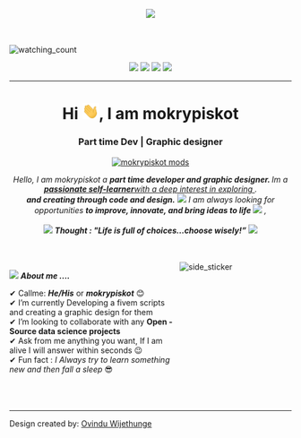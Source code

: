 <p align="center">
  <img src="https://media.discordapp.net/attachments/1284601665739292693/1321640338598793226/image.png?ex=6782683b&is=678116bb&hm=c3c5ba5eee0119763e303f9cb77ef12756ce496c910c5b104214cb41ba0f805a&=&format=webp&quality=lossless" height="200"/>
</p>
<br>

<p align="left"> 
<img src="https://komarev.com/ghpvc/?username=OvinduWijethunge&color=brightgreen" alt="watching_count" />
 </p>
 <p align="center">
<img src="https://img.shields.io/badge/Age-26-blue" />
  <img src="https://img.shields.io/badge/Focus-Machine%20Learning-brightgreen" />
  <img src="https://img.shields.io/badge/Lives-Sri%20Lanka-success" />
  <img src="https://img.shields.io/badge/Languages-English%20%26%20Sinhala-brightgreen" />
</p>
<hr>
<h1 align="center">Hi <img src="https://raw.githubusercontent.com/ABSphreak/ABSphreak/master/gifs/Hi.gif" width="30px">, I am mokrypiskot </h1>
<h3 align="center">Part time Dev | Graphic designer </h3>
<p align="center">
<a href="https://www.discord.gg/mokrypiskot" target="blank"><img align="center" src="https://cdn.worldvectorlogo.com/logos/discord-6.svg" alt="mokrypiskot mods" height="30" width="40" /></a>
</p>
</p>



<p align="center">
  <em>
    Hello, I am mokrypiskot a <b>part time developer and graphic designer. </b> Im a  <a href="https://discord.gg/mokrypiskot"> <b>passionate self-learner</b>with a deep interest in exploring </a>. <br>
    <b>and creating through code and design.</b> <img src="https://github.com/TheDudeThatCode/TheDudeThatCode/blob/master/Assets/Developer.gif" width="30px"> I am always looking for opportunities <b>to improve, innovate, and bring ideas to life</b>&nbsp;<img src="https://github.com/TheDudeThatCode/TheDudeThatCode/blob/master/Assets/Designer.gif" width="36px">&nbsp,<br>
  </em> 
  <br>
  <img src="https://media.giphy.com/media/gH3LO09IOiZIqePwv9/giphy.gif" width="50" /> <b><i align="center">Thought : "Life is full of choices…choose wisely!”</i></b> <img src="https://media.giphy.com/media/qjqUcgIyRjsl2/giphy.gif" width="50" />
</p>
<br><br>
<img align="right" width=200px height=200px alt="side_sticker" src="https://media.giphy.com/media/TEnXkcsHrP4YedChhA/giphy.gif" />

<img src="https://media.giphy.com/media/iY8CRBdQXODJSCERIr/giphy.gif" width="30px">&nbsp;***About me ....***

✔ Callme: ***He/His*** or ***mokrypiskot*** 😊 <br>
✔ I’m currently Developing a fivem scripts and creating a graphic design for them<br>
✔ I’m looking to collaborate with any **Open - Source data science projects**<br>
✔ Ask from me anything you want, If I am alive I will answer within seconds 😉<br>
✔ Fun fact : *I Always try to learn something new and then fall a sleep* 😎<br><br><br><br>

-----
Design created by: [Ovindu Wijethunge](https://github.com/OvinduWijethunge)





